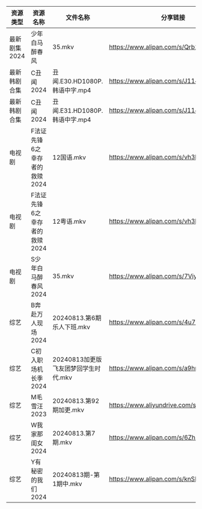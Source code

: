 | 资源类型     | 资源名称              | 文件名称                     | 分享链接                                      | 更新时间                |
| -------- | ----------------- | ------------------------ | ----------------------------------------- | ------------------- |
| 最新剧集2024 | 少年白马醉春风           | 35.mkv                   | https://www.alipan.com/s/Qrb1iY7jRR9      | 2024-08-13 14:10:54 |
| 最新韩剧合集   | C丑闻2024           | 丑闻.E30.HD1080P.韩语中字.mp4  | https://www.alipan.com/s/J114XwZcFVg      | 2024-08-13 14:10:02 |
| 最新韩剧合集   | C丑闻2024           | 丑闻.E31.HD1080P.韩语中字.mp4  | https://www.alipan.com/s/J114XwZcFVg      | 2024-08-13 14:10:02 |
| 电视剧      | F法证先锋6之幸存者的救赎2024 | 12国语.mkv                 | https://www.alipan.com/s/vh3hrfiNLUZ      | 2024-08-13 14:05:35 |
| 电视剧      | F法证先锋6之幸存者的救赎2024 | 12粤语.mkv                 | https://www.alipan.com/s/vh3hrfiNLUZ      | 2024-08-13 14:05:35 |
| 电视剧      | S少年白马醉春风2024      | 35.mkv                   | https://www.alipan.com/s/7ViyPGoKdyN      | 2024-08-13 14:06:37 |
| 综艺       | B奔赴万人现场2024       | 20240813.第6期乐人下班.mkv     | https://www.alipan.com/s/4u7m3VMcqux      | 2024-08-13 14:07:42 |
| 综艺       | C初入职场机长季2024      | 20240813加更版飞友团梦回学生时代.mkv | https://www.alipan.com/s/a9hmC3o2B18      | 2024-08-13 14:08:03 |
| 综艺       | M毛雪汪2023          | 20240813.第92期加更.mkv      | https://www.aliyundrive.com/s/asPqfgPRqAg | 2024-08-13 14:08:43 |
| 综艺       | W我家那闺女2024        | 20240813.第7期.mkv         | https://www.alipan.com/s/6Zh3yAep1kC      | 2024-08-13 14:09:35 |
| 综艺       | Y有秘密的我们2024       | 20240813期-第1期中.mkv       | https://www.alipan.com/s/knSE43DBBa6      | 2024-08-13 14:09:46 |
